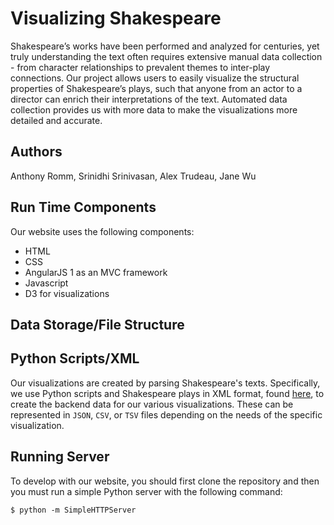 # Visualizing Shakespeare

Shakespeare’s works have been performed and analyzed for centuries, yet truly understanding the text often requires extensive manual data collection - from character relationships to prevalent themes to inter-play connections. Our project allows users to easily visualize the structural properties of Shakespeare’s plays, such that anyone from an actor to a director can enrich their interpretations of the text. Automated data collection provides us with more data to make the visualizations more detailed and accurate.

## Authors
Anthony Romm, Srinidhi Srinivasan, Alex Trudeau, Jane Wu

## Run Time Components
Our website uses the following components:
- HTML
- CSS
- AngularJS 1 as an MVC framework
- Javascript
- D3 for visualizations

## Data Storage/File Structure

## Python Scripts/XML
Our visualizations are created by parsing Shakespeare's texts. Specifically, we use Python scripts and Shakespeare plays in XML format, found [here](https://www.ibiblio.org/xml/examples/shakespeare/), to create the backend data for our various visualizations. These can be represented in `JSON`, `CSV`, or `TSV` files depending on the needs of the specific visualization.

##

## Running Server

To develop with our website, you should first clone the repository and then you must run a simple Python server with the following command:
```
$ python -m SimpleHTTPServer
```

